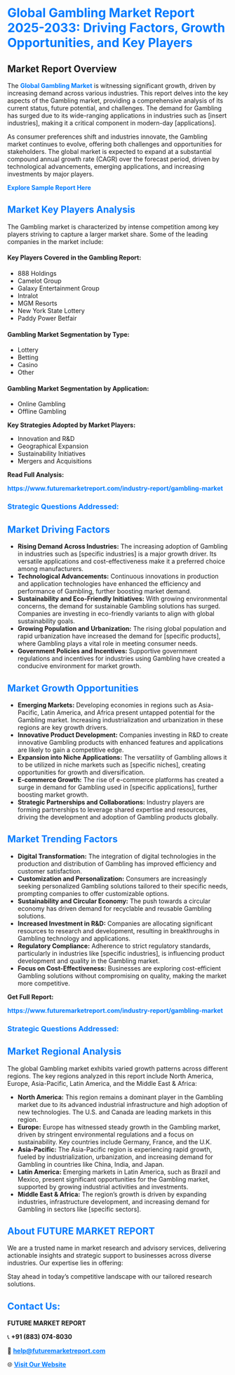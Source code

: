 <h1 style="color: #007BFF;">Global Gambling Market Report 2025-2033: Driving Factors, Growth Opportunities, and Key Players</h1>

<section id="overview">
<h2>Market Report Overview</h2>
<p>The <a href="https://www.futuremarketreport.com/industry-report/gambling-market" style="color: #007BFF; text-decoration: none;"><strong>Global Gambling Market</strong></a> is witnessing significant growth, driven by increasing demand across various industries. This report delves into the key aspects of the Gambling market, providing a comprehensive analysis of its current status, future potential, and challenges. The demand for Gambling has surged due to its wide-ranging applications in industries such as [insert industries], making it a critical component in modern-day [applications].</p>
<p>As consumer preferences shift and industries innovate, the Gambling market continues to evolve, offering both challenges and opportunities for stakeholders. The global market is expected to expand at a substantial compound annual growth rate (CAGR) over the forecast period, driven by technological advancements, emerging applications, and increasing investments by major players.</p>
</section>

<section id="overview">
<p><a href="https://www.futuremarketreport.com/request-sample/reportId=51629" style="color: #007BFF; text-decoration: none;"><strong>Explore Sample Report Here</strong></a></p>
</section>

<section id="key-players">
<h2 style="color: #007BFF;">Market Key Players Analysis</h2>
<p>The Gambling market is characterized by intense competition among key players striving to capture a larger market share. Some of the leading companies in the market include:</p>
<h4>Key Players Covered in the Gambling Report:</h4>
<ul><li>888 Holdings</li><li>Camelot Group</li><li>Galaxy Entertainment Group</li><li>Intralot</li><li>MGM Resorts</li><li>New York State Lottery</li><li>Paddy Power Betfair</li></ul>
<h4>Gambling Market Segmentation by Type:</h4>
<ul><li>Lottery</li><li>Betting</li><li>Casino</li><li>Other</li></ul>

<h4>Gambling Market Segmentation by Application:</h4>
<ul><li>Online Gambling</li><li>Offline Gambling</li></ul>
<p><strong>Key Strategies Adopted by Market Players:</strong></p>
<ul>
<li>Innovation and R&D</li>
<li>Geographical Expansion</li>
<li>Sustainability Initiatives</li>
<li>Mergers and Acquisitions</li>
</ul>
</section>

<section>
<p><strong>Read Full Analysis: </strong></p><a href="https://www.futuremarketreport.com/industry-report/gambling-market" style="color: #007BFF; text-decoration: none;"><strong>https://www.futuremarketreport.com/industry-report/gambling-market</strong></a>
<h3 style="color: #007BFF;">Strategic Questions Addressed:</h3>
</section>

<section id="driving-factors">
<h2 style="color: #007BFF;">Market Driving Factors</h2>
<ul>
<li><strong>Rising Demand Across Industries:</strong> The increasing adoption of Gambling in industries such as [specific industries] is a major growth driver. Its versatile applications and cost-effectiveness make it a preferred choice among manufacturers.</li>
<li><strong>Technological Advancements:</strong> Continuous innovations in production and application technologies have enhanced the efficiency and performance of Gambling, further boosting market demand.</li>
<li><strong>Sustainability and Eco-Friendly Initiatives:</strong> With growing environmental concerns, the demand for sustainable Gambling solutions has surged. Companies are investing in eco-friendly variants to align with global sustainability goals.</li>
<li><strong>Growing Population and Urbanization:</strong> The rising global population and rapid urbanization have increased the demand for [specific products], where Gambling plays a vital role in meeting consumer needs.</li>
<li><strong>Government Policies and Incentives:</strong> Supportive government regulations and incentives for industries using Gambling have created a conducive environment for market growth.</li>
</ul>
</section>

<section id="growth-opportunities">
<h2 style="color: #007BFF;">Market Growth Opportunities</h2>
<ul>
<li><strong>Emerging Markets:</strong> Developing economies in regions such as Asia-Pacific, Latin America, and Africa present untapped potential for the Gambling market. Increasing industrialization and urbanization in these regions are key growth drivers.</li>
<li><strong>Innovative Product Development:</strong> Companies investing in R&D to create innovative Gambling products with enhanced features and applications are likely to gain a competitive edge.</li>
<li><strong>Expansion into Niche Applications:</strong> The versatility of Gambling allows it to be utilized in niche markets such as [specific niches], creating opportunities for growth and diversification.</li>
<li><strong>E-commerce Growth:</strong> The rise of e-commerce platforms has created a surge in demand for Gambling used in [specific applications], further boosting market growth.</li>
<li><strong>Strategic Partnerships and Collaborations:</strong> Industry players are forming partnerships to leverage shared expertise and resources, driving the development and adoption of Gambling products globally.</li>
</ul>
</section>

<section id="trending-factors">
<h2 style="color: #007BFF;">Market Trending Factors</h2>
<ul>
<li><strong>Digital Transformation:</strong> The integration of digital technologies in the production and distribution of Gambling has improved efficiency and customer satisfaction.</li>
<li><strong>Customization and Personalization:</strong> Consumers are increasingly seeking personalized Gambling solutions tailored to their specific needs, prompting companies to offer customizable options.</li>
<li><strong>Sustainability and Circular Economy:</strong> The push towards a circular economy has driven demand for recyclable and reusable Gambling solutions.</li>
<li><strong>Increased Investment in R&D:</strong> Companies are allocating significant resources to research and development, resulting in breakthroughs in Gambling technology and applications.</li>
<li><strong>Regulatory Compliance:</strong> Adherence to strict regulatory standards, particularly in industries like [specific industries], is influencing product development and quality in the Gambling market.</li>
<li><strong>Focus on Cost-Effectiveness:</strong> Businesses are exploring cost-efficient Gambling solutions without compromising on quality, making the market more competitive.</li>
</ul>
</section>

<section>
<p><strong>Get Full Report: </strong></p><a href="https://www.futuremarketreport.com/industry-report/gambling-market" style="color: #007BFF; text-decoration: none;"><strong>https://www.futuremarketreport.com/industry-report/gambling-market</strong></a>
<h3 style="color: #007BFF;">Strategic Questions Addressed:</h3>
</section>


<section id="regional-analysis">
<h2 style="color: #007BFF;">Market Regional Analysis</h2>
<p>The global Gambling market exhibits varied growth patterns across different regions. The key regions analyzed in this report include North America, Europe, Asia-Pacific, Latin America, and the Middle East & Africa:</p>
<ul>
<li><strong>North America:</strong> This region remains a dominant player in the Gambling market due to its advanced industrial infrastructure and high adoption of new technologies. The U.S. and Canada are leading markets in this region.</li>
<li><strong>Europe:</strong> Europe has witnessed steady growth in the Gambling market, driven by stringent environmental regulations and a focus on sustainability. Key countries include Germany, France, and the U.K.</li>
<li><strong>Asia-Pacific:</strong> The Asia-Pacific region is experiencing rapid growth, fueled by industrialization, urbanization, and increasing demand for Gambling in countries like China, India, and Japan.</li>
<li><strong>Latin America:</strong> Emerging markets in Latin America, such as Brazil and Mexico, present significant opportunities for the Gambling market, supported by growing industrial activities and investments.</li>
<li><strong>Middle East & Africa:</strong> The region’s growth is driven by expanding industries, infrastructure development, and increasing demand for Gambling in sectors like [specific sectors].</li>
</ul>
</section>

<footer>
<h2 style="color: #007BFF;">About FUTURE MARKET REPORT</h2>
<p>We are a trusted name in market research and advisory services, delivering actionable insights and strategic support to businesses across diverse industries. Our expertise lies in offering:</p>

<p>Stay ahead in today’s competitive landscape with our tailored research solutions.</p>

<h2 style="color: #007BFF;">Contact Us:</h2>
<p><strong>FUTURE MARKET REPORT</strong></p>
<p>📞 <strong>+91 (883) 074-8030</strong></p>
<p>📧 <strong><a href="mailto:help@futuremarketreport.com" style="color: #007BFF;">help@futuremarketreport.com</a></strong></p>
<p>🌐 <strong><a href="https://www.futuremarketreport.com/" style="color: #007BFF;">Visit Our Website</a></strong></p>
</footer>